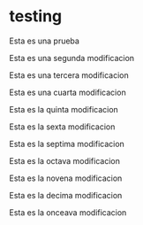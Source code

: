 # testing
Esta es una prueba

Esta es una segunda modificacion

Esta es una tercera modificacion

Esta es una cuarta modificacion

Esta es la quinta modificacion

Esta es la sexta modificacion

Esta es la septima modificacion

Esta es la octava modificacion

Esta es la novena modificacion

Esta es la decima modificacion

Esta es la onceava modificacion
